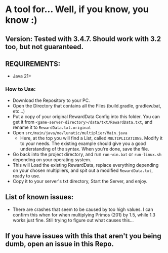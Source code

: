 # A tool for... Well, if you know, you know :)

## Version: Tested with 3.4.7. Should work with 3.2 too, but not guaranteed.

## REQUIREMENTS:
- Java 21+

### How to Use:

- Download the Repository to your PC.
- Open the Directory that contains all the Files (build.gradle, gradlew.bat, etc...)
- Put a copy of your original RewardData Config into this folder. You can get it from
  ``<game-server-directory>/data/txt/RewardData.txt``, and rename it to `RewardData.txt.original`
- Open ``src/main/java/me/lunatic/multiplier/Main.java``
    - Here, at the top you will find a List, called ``MULTIPLICATIONS``. Modify it to your needs. The existing example
      should give you a good understanding of the syntax. When you're done, save the file.
- Go back into the project directory, and run ``run-win.bat`` or ``run-linux.sh`` depending on your operating system.
- This will Load the existing RewardData, replace everything depending on your chosen multipliers, and spit out a
  modified ``RewardData.txt``, ready to use.
- Copy it to your server's txt directory, Start the Server, and enjoy.

## List of known issues:
- There are crashes that seem to be caused by too high values. I can confirm this when for when multiplying Primos (201) by 1.5, while 1.3 works just fine. Still trying to figure out what causes this...

## If you have issues with this that aren't you being dumb, open an issue in this Repo.
